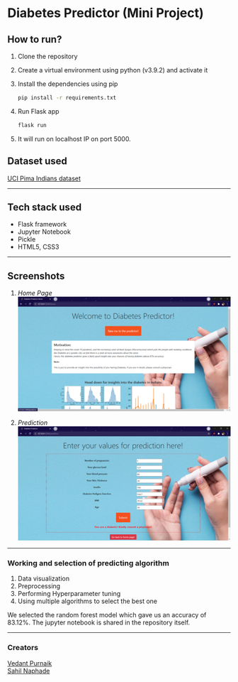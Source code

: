 # Diabetes Predictor (Mini Project)

## How to run?

1. Clone the repository
2. Create a virtual environment using python (v3.9.2) and activate it
3. Install the dependencies using pip

    ```bash
    pip install -r requirements.txt
    ```

4. Run Flask app

    ```bash
    flask run
    ```

5. It will run on localhost IP on port 5000.

## Dataset used

[UCI Pima Indians dataset](https://www.kaggle.com/uciml/pima-indians-diabetes-database)

---

## Tech stack used

- Flask framework
- Jupyter Notebook
- Pickle
- HTML5, CSS3

---

## Screenshots

1. *Home Page*
![Home Page](./Assets/HomePage.png)  

2. *Prediction*
![Prediction](./Assets/Prediction.png)

---

### Working and selection of predicting algorithm

1. Data visualization
1. Preprocessing
1. Performing Hyperparameter tuning
1. Using multiple algorithms to select the best one

We selected the random forest model which gave us an accuracy of 83.12%. The jupyter notebook is shared in the repository itself.

---

### Creators

[Vedant Purnaik](https://github.com/VedantKP)  
[Sahil Naphade](https://github.com/ItsNaSa)
